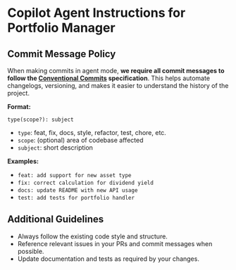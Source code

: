 # Copilot Agent Instructions for Portfolio Manager

## Commit Message Policy

When making commits in agent mode, **we require all commit messages to follow the [Conventional Commits](https://www.conventionalcommits.org/) specification**. This helps automate changelogs, versioning, and makes it easier to understand the history of the project.

**Format:**

```
type(scope?): subject
```

- `type`: feat, fix, docs, style, refactor, test, chore, etc.
- `scope`: (optional) area of codebase affected
- `subject`: short description

**Examples:**

- `feat: add support for new asset type`
- `fix: correct calculation for dividend yield`
- `docs: update README with new API usage`
- `test: add tests for portfolio handler`

## Additional Guidelines

- Always follow the existing code style and structure.
- Reference relevant issues in your PRs and commit messages when possible.
- Update documentation and tests as required by your changes.
